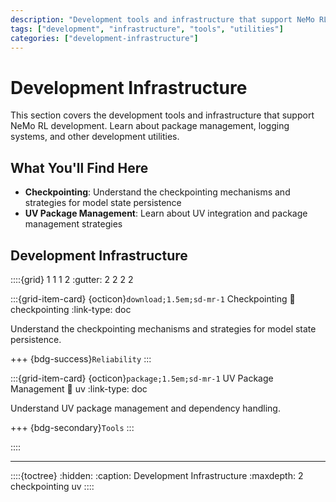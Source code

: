 ```yaml
---
description: "Development tools and infrastructure that support NeMo RL development."
tags: ["development", "infrastructure", "tools", "utilities"]
categories: ["development-infrastructure"]
---
```


# Development Infrastructure

This section covers the development tools and infrastructure that support NeMo RL development. Learn about package management, logging systems, and other development utilities.

## What You'll Find Here

- **Checkpointing**: Understand the checkpointing mechanisms and strategies for model state persistence
- **UV Package Management**: Learn about UV integration and package management strategies

## Development Infrastructure

::::{grid} 1 1 1 2
:gutter: 2 2 2 2

:::{grid-item-card} {octicon}`download;1.5em;sd-mr-1` Checkpointing
:link: checkpointing
:link-type: doc

Understand the checkpointing mechanisms and strategies for model state persistence.

+++
{bdg-success}`Reliability`
:::

:::{grid-item-card} {octicon}`package;1.5em;sd-mr-1` UV Package Management
:link: uv
:link-type: doc

Understand UV package management and dependency handling.

+++
{bdg-secondary}`Tools`
:::

::::

---

::::{toctree}
:hidden:
:caption: Development Infrastructure
:maxdepth: 2
checkpointing
uv
:::: 

 